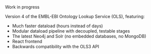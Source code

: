 Work in progress

Version 4 of the EMBL-EBI Ontology Lookup Service (OLS), featuring:

* Much faster dataload (hours instead of days)
* Modular dataload pipeline with decoupled, testable stages
* The latest Neo4j and Solr (no embedded databases, no MongoDB)
* React frontend
* Backwards compatibility with the OLS3 API


